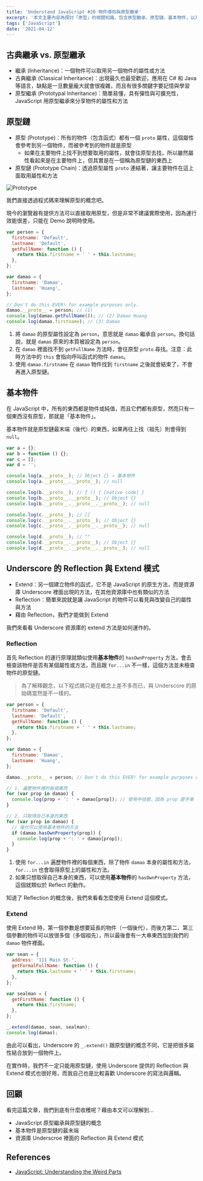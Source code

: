 ```yaml
---
title: 'Understand JavaScript #20 物件導向與原型繼承'
excerpt: '本文主要內容為探討「原型」的相關知識，包含原型繼承、原型鏈、基本物件，以及資源庫 Underscore 裡面的 Reflection 與 Extend 模式。'
tags: ['JavaScript']
date: '2021-04-12'
---
```


## 古典繼承 vs. 原型繼承

- 繼承 (Inheritance)：一個物件可以取用另一個物件的屬性或方法
- 古典繼承 (Classical Inheritance)：出現最久也最受歡迎，應用在 C# 和 Java 等語言，缺點是一旦數量龐大就會很複雜，而且有很多關鍵字要記憶與學習
- 原型繼承 (Prototypal Inheritance)：簡單易懂，具有彈性與可擴充性，JavaScript 用原型繼承來分享物件的屬性和方法

## 原型鏈

- 原型 (Prototype)：所有的物件（包含函式）都有一個 `proto` 屬性，這個屬性會參考到另一個物件，而被參考到的物件就是原型
  - 如果在主要物件上找不到想要取用的屬性，就會往原型去找，所以雖然屬性看起來是在主要物件上，但其實是在一個稱為原型鏈的東西上
- 原型鏈 (Prototype Chain)：透過原型屬性 `proto` 連結著，讓主要物件在這上面取用屬性和方法

![Prototype](https://i.imgur.com/qxzM2yP.png)

我們直接透過程式碼來理解原型的概念吧。

現今的瀏覽器有提供方法可以直接取用原型，但是非常不建議實際使用，因為運行效能很差，只能在 Demo 說明時使用。

```javascript
var person = {
  firstname: 'Default',
  lastname: 'Default',
  getFullName: function () {
    return this.firstname + ' ' + this.lastname;
  },
};

var damao = {
  firstname: 'Damao',
  lastname: 'Huang',
};

// Don't do this EVER! for example purposes only.
damao.__proto__ = person; // (1)
console.log(damao.getFullName()); // (2) Damao Huang
console.log(damao.firstname); // (3) Damao
```

1. 將 `damao` 的原型屬性設定為 `person`，意思就是 `damao` 繼承自 `person`。換句話說，就是 `damao` 原來的本質被設定為 `person`。
2. 在 `damao` 裡面找不到 `getFullName` 方法時，會往原型 `proto` 尋找。注意：此時方法中的 `this` 會指向呼叫函式的物件 `damao`。
3. 使用 `damao.firstname` 在 `damao` 物件找到 `firstname` 之後就會結束了，不會再進入原型鏈。

## 基本物件

在 JavaScript 中，所有的東西都是物件或純值，而且它們都有原型，然而只有一個東西沒有原型，那就是「基本物件」。

基本物件就是原型鏈最末端（後代）的東西，如果再往上找（祖先）則會得到 `null`。

```javascript
var a = {};
var b = function () {};
var c = [];
var d = '';

console.log(a.__proto__); // Object {} → 基本物件
console.log(a.__proto__.__proto__); // null

console.log(b.__proto__); // ƒ () { [native code] }
console.log(b.__proto__.__proto__); // Object {}
console.log(b.__proto__.__proto__.__proto__); // null

console.log(c.__proto__); // []
console.log(c.__proto__.__proto__); // Object {}
console.log(c.__proto__.__proto__.__proto__); // null

console.log(d.__proto__); // ""
console.log(d.__proto__.__proto__); // Object {}
console.log(d.__proto__.__proto__.__proto__); // null
```

## Underscore 的 Reflection 與 Extend 模式

- Extend：另一個建立物件的函式，它不是 JavaScript 的原生方法，而是資源庫 Underscore 裡面出現的方法，在其他資源庫中也有類似的方法
- Reflection：簡單來說就是讓 JavaScript 的物件可以看見與改變自己的屬性與方法
- 藉由 Reflection，我們才能做到 Extend

我們來看看 Underscore 資源庫的 extend 方法是如何運作的。

### Reflection

首先 Reflection 的運行原理就類似使用**基本物件**的 `hasOwnProperty` 方法，會去檢查該物件是否有某個屬性或方法，而且跟 `for...in` 不一樣，這個方法並未檢查物件的原型鏈。

> 為了解釋觀念，以下程式碼只是在概念上差不多而已，與 Underscore 的原始碼當然是不一樣的。

```javascript
var person = {
  firstname: 'Default',
  lastname: 'Default',
  getFullName: function () {
    return this.firstname + ' ' + this.lastname;
  },
};

var damao = {
  firstname: 'Damao',
  lastname: 'Huang',
};

damao.__proto__ = person; // Don't do this EVER! for example purposes only.

// 1. 遍歷物件裡的每個東西
for (var prop in damao) {
  console.log(prop + ': ' + damao[prop]); // 使用中括號，因為 prop 是字串
}

// 2. 只取得自己本身的東西
for (var prop in damao) {
  // 後代可以使用基本物件的方法
  if (damao.hasOwnProperty(prop)) {
    console.log(prop + ': ' + damao[prop]);
  }
}
```

1. 使用 `for...in` 遍歷物件裡的每個東西，除了物件 `damao` 本身的屬性和方法，`for...in` 也會取得原型上的屬性和方法。
2. 如果只想取得自己本身的東西，可以使用**基本物件**的 `hasOwnProperty` 方法，這個就類似於 Reflect 的動作。

知道了 Reflection 的概念後，我們來看看怎麼使用 Extend 這個模式。

### Extend

使用 Extend 時，第一個參數是想要延長的物件（一個後代），而後方第二、第三個參數的物件可以放很多個（多個祖先），所以最後會有一大串東西加到我們的 `damao` 物件裡面。

```javascript
var sean = {
  address: '111 Main St.',
  getFormalFullName: function () {
    return this.lastname + ' ' + this.firstname;
  },
};

var sealman = {
  getFirstName: function () {
    return this.firstname;
  },
};

_.extend(damao, sean, sealman);
console.log(damao);
```

由此可以看出，Underscore 的 `_.extend()` 跟原型鏈的概念不同，它是把很多屬性結合放到一個物件上。

在實作時，我們不一定只能用原型鏈，使用 Underscore 提供的 Reflection 與 Extend 模式也很好用，而我自己也是比較喜歡 Underscore 的寫法與邏輯。

## 回顧

看完這篇文章，我們到底有什麼收穫呢？藉由本文可以理解到…

- JavaScript 原型繼承與原型鏈的概念
- 基本物件是原型鏈的最末端
- 資源庫 Underscroe 裡面的 Reflection 與 Extend 模式

## References

- [JavaScript: Understanding the Weird Parts](https://www.udemy.com/course/understand-javascript/)
